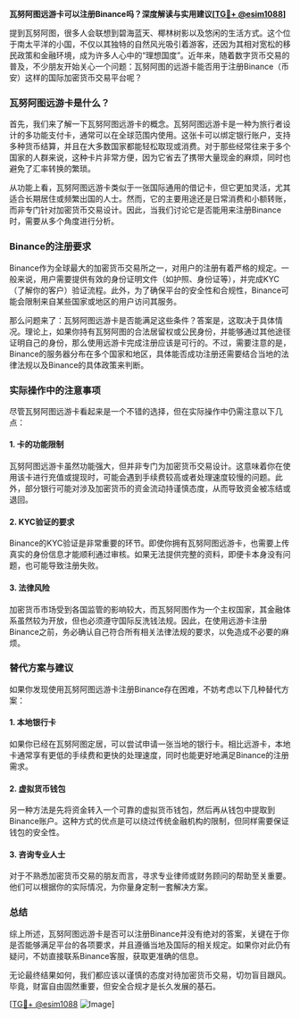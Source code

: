 **瓦努阿图远游卡可以注册Binance吗？深度解读与实用建议[[TG💪+ @esim1088](https://t.me/s/esim1088)]**

提到瓦努阿图，很多人会联想到碧海蓝天、椰林树影以及悠闲的生活方式。这个位于南太平洋的小国，不仅以其独特的自然风光吸引着游客，还因为其相对宽松的移民政策和金融环境，成为许多人心中的“理想国度”。近年来，随着数字货币交易的普及，不少朋友开始关心一个问题：瓦努阿图的远游卡能否用于注册Binance（币安）这样的国际加密货币交易平台呢？

### 瓦努阿图远游卡是什么？

首先，我们来了解一下瓦努阿图远游卡的概念。瓦努阿图远游卡是一种为旅行者设计的多功能支付卡，通常可以在全球范围内使用。这张卡可以绑定银行账户，支持多种货币结算，并且在大多数国家都能轻松取现或消费。对于那些经常往来于多个国家的人群来说，这种卡片非常方便，因为它省去了携带大量现金的麻烦，同时也避免了汇率转换的繁琐。

从功能上看，瓦努阿图远游卡类似于一张国际通用的借记卡，但它更加灵活，尤其适合长期居住或频繁出国的人士。然而，它的主要用途还是日常消费和小额转账，而非专门针对加密货币交易设计。因此，当我们讨论它是否能用来注册Binance时，需要从多个角度进行分析。

### Binance的注册要求

Binance作为全球最大的加密货币交易所之一，对用户的注册有着严格的规定。一般来说，用户需要提供有效的身份证明文件（如护照、身份证等），并完成KYC（了解你的客户）验证流程。此外，为了确保平台的安全性和合规性，Binance可能会限制来自某些国家或地区的用户访问其服务。

那么问题来了：瓦努阿图远游卡是否能满足这些条件？答案是，这取决于具体情况。理论上，如果你持有瓦努阿图的合法居留权或公民身份，并能够通过其他途径证明自己的身份，那么使用远游卡完成注册应该是可行的。不过，需要注意的是，Binance的服务器分布在多个国家和地区，具体能否成功注册还需要结合当地的法律法规以及Binance的具体政策来判断。

### 实际操作中的注意事项

尽管瓦努阿图远游卡看起来是一个不错的选择，但在实际操作中仍需注意以下几点：

#### 1. **卡的功能限制**
   瓦努阿图远游卡虽然功能强大，但并非专门为加密货币交易设计。这意味着你在使用该卡进行充值或提现时，可能会遇到手续费较高或者处理速度较慢的问题。此外，部分银行可能对涉及加密货币的资金流动持谨慎态度，从而导致资金被冻结或退回。

#### 2. **KYC验证的要求**
   Binance的KYC验证是非常重要的环节。即使你拥有瓦努阿图远游卡，也需要上传真实的身份信息才能顺利通过审核。如果无法提供完整的资料，即便卡本身没有问题，也可能导致注册失败。

#### 3. **法律风险**
   加密货币市场受到各国监管的影响较大，而瓦努阿图作为一个主权国家，其金融体系虽然较为开放，但也必须遵守国际反洗钱法规。因此，在使用远游卡注册Binance之前，务必确认自己符合所有相关法律法规的要求，以免造成不必要的麻烦。

### 替代方案与建议

如果你发现使用瓦努阿图远游卡注册Binance存在困难，不妨考虑以下几种替代方案：

#### 1. **本地银行卡**
   如果你已经在瓦努阿图定居，可以尝试申请一张当地的银行卡。相比远游卡，本地卡通常享有更低的手续费和更快的处理速度，同时也能更好地满足Binance的注册需求。

#### 2. **虚拟货币钱包**
   另一种方法是先将资金转入一个可靠的虚拟货币钱包，然后再从钱包中提取到Binance账户。这种方式的优点是可以绕过传统金融机构的限制，但同样需要保证钱包的安全性。

#### 3. **咨询专业人士**
   对于不熟悉加密货币交易的朋友而言，寻求专业律师或财务顾问的帮助至关重要。他们可以根据你的实际情况，为你量身定制一套解决方案。

### 总结

综上所述，瓦努阿图远游卡是否可以注册Binance并没有绝对的答案，关键在于你是否能够满足平台的各项要求，并且遵循当地及国际的相关规定。如果你对此仍有疑问，不妨直接联系Binance客服，获取更准确的信息。

无论最终结果如何，我们都应该以谨慎的态度对待加密货币交易，切勿盲目跟风。毕竟，财富自由固然重要，但安全合规才是长久发展的基石。

[[TG💪+ @esim1088](https://t.me/s/esim1088) ![Image](https://i.postimg.cc/4NQfJmqS/Snipaste-2025-05-13-00-14-12.png)]